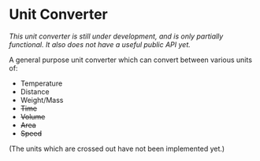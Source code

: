 # Unit Converter

*This unit converter is still under development, and is only partially functional. It also does not have a useful public API yet.*

A general purpose unit converter which can convert between various units of:
 - Temperature
 - Distance
 - Weight/Mass
 - ~~Time~~
 - ~~Volume~~
 - ~~Area~~
 - ~~Speed~~

(The units which are crossed out have not been implemented yet.)